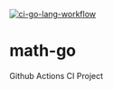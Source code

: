 [![ci-go-lang-workflow](https://github.com/maxwilkson/math-go/actions/workflows/ci.yaml/badge.svg)](https://github.com/maxwilkson/math-go/actions/workflows/ci.yaml)

# math-go
Github Actions CI Project
